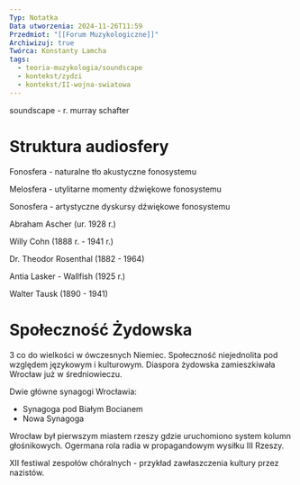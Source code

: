 ```yaml
---
Typ: Notatka
Data utworzenia: 2024-11-26T11:59
Przedmiot: "[[Forum Muzykologiczne]]"
Archiwizuj: true
Twórca: Konstanty Lamcha
tags:
  - teoria-muzykologia/soundscape
  - kontekst/zydzi
  - kontekst/II-wojna-swiatowa
---
```

soundscape - r. murray schafter

# Struktura audiosfery

Fonosfera - naturalne tło akustyczne fonosystemu

Melosfera - utylitarne momenty dźwiękowe fonosystemu

Sonosfera - artystyczne dyskursy dźwiękowe fonosystemu

  

Abraham Ascher (ur. 1928 r.)

Willy Cohn (1888 r. - 1941 r.)

Dr. Theodor Rosenthal (1882 - 1964)

Antia Lasker - Wallfish (1925 r.)

Walter Tausk (1890 - 1941)

# Społeczność Żydowska

3 co do wielkości w ówczesnych Niemiec. Społeczność niejednolita pod względem językowym i kulturowym. Diaspora żydowska zamieszkiwała Wrocław już w średniowieczu.

Dwie główne synagogi Wrocławia:

- Synagoga pod Białym Bocianem
- Nowa Synagoga

Wrocław był pierwszym miastem rzeszy gdzie uruchomiono system kolumn głośnikowych. Ogermana rola radia w propagandowym wysiłku III Rzeszy.

XII festiwal zespołów chóralnych - przykład zawłaszczenia kultury przez nazistów.